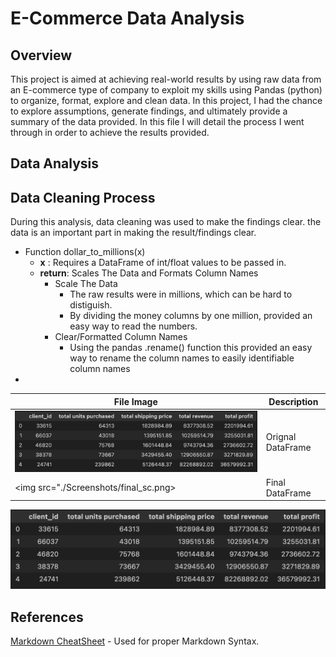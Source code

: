 # E-Commerce Data Analysis

## Overview

This project is aimed at achieving real-world results by using raw data from an E-commerce type of company to exploit my skills using Pandas (python) to organize, format, explore and clean data. In this project, I had the chance to explore assumptions, generate findings, and ultimately provide a summary of the data provided. In this file I will detail the process I went through in order to achieve the results provided.

## Data Analysis

## Data Cleaning Process

During this analysis, data cleaning was used to make the findings clear. the data is an important part in making the result/findings clear.

- Function dollar_to_millions(x)
  - **x** : Requires a DataFrame of int/float values to be passed in.
  - **return**: Scales The Data and Formats Column Names
    - Scale The Data
      - The raw results were in millions, which can be hard to distiguish.
      - By dividing the money columns by one million, provided an easy way to read the numbers.
    - Clear/Formatted Column Names
      - Using the pandas .rename() function this provided an easy way to rename the column names to easily identifiable column names
-

| File Image                                | Description       |
| ----------------------------------------- | ----------------- |
| <img src="./Screenshots/original_sc.png"> | Orignal DataFrame |
| <img src="./Screenshots/final_sc.png>     | Final DataFrame   |

![Original Dataframe](./Screenshots/original_sc.png)

## References

[Markdown CheatSheet](https://www.markdownguide.org/cheat-sheet/) - Used for proper Markdown Syntax.

